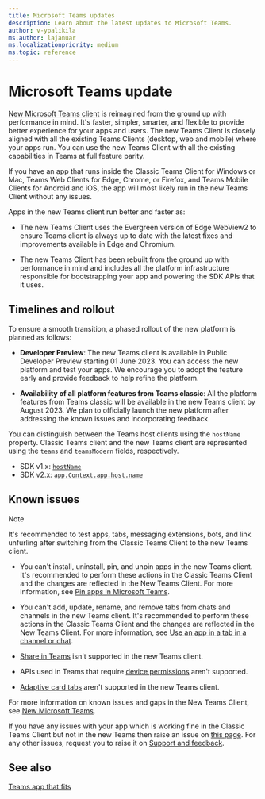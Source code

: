 ```yaml
---
title: Microsoft Teams updates
description: Learn about the latest updates to Microsoft Teams.
author: v-ypalikila
ms.author: lajanuar
ms.localizationpriority: medium
ms.topic: reference
---
```

# Microsoft Teams update

[New Microsoft Teams client](https://www.microsoft.com/microsoft-365/blog/2023/03/27/welcome-to-the-new-era-of-microsoft-teams/) is reimagined from the ground up with performance in mind. It's faster, simpler, smarter, and flexible to provide better experience for your apps and users. The new Teams Client is closely aligned with all the existing Teams Clients (desktop, web and mobile) where your apps run. You can use the new Teams Client with all the existing capabilities in Teams at full feature parity.

If you have an app that runs inside the Classic Teams Client for Windows or Mac, Teams Web Clients for Edge, Chrome, or Firefox, and Teams Mobile Clients for Android and iOS, the app will most likely run in the new Teams Client without any issues.

Apps in the new Teams client run better and faster as:  

* The new Teams Client uses the Evergreen version of Edge WebView2 to ensure Teams client is always up to date with the latest fixes and improvements available in Edge and Chromium.

* The new Teams Client has been rebuilt from the ground up with performance in mind and includes all the platform infrastructure responsible for bootstrapping your app and powering the SDK APIs that it uses.  

## Timelines and rollout

To ensure a smooth transition, a phased rollout of the new platform is planned as follows:

* **Developer Preview**: The new Teams client is available in Public Developer Preview starting 01 June 2023. You can access the new platform and test your apps. We encourage you to adopt the feature early and provide feedback to help refine the platform.

* **Availability of all platform features from Teams classic**: All the platform features from Teams classic will be available in the new Teams client by August 2023. We plan to officially launch the new platform after addressing the known issues and incorporating feedback.

You can distinguish between the Teams host clients using the `hostName` property. Classic Teams client and the new Teams client are represented using the `teams` and `teamsModern` fields, respectively.

* SDK v1.x: [`hostName`](/javascript/api/@microsoft/teams-js/hostname?view=msteams-client-js-latest&preserve-view=true)
* SDK v2.x: [`app.Context.app.host.name`](/javascript/api/@microsoft/teams-js/app.appinfo?view=msteams-client-js-latest&preserve-view=true)

## Known issues

> [!NOTE]
> It's recommended to test apps, tabs, messaging extensions, bots, and link unfurling after switching from the Classic Teams Client to the new Teams client.

* You can't install, uninstall, pin, and unpin apps in the new Teams client. It's recommended to perform these actions in the Classic Teams Client and the changes are reflected in the New Teams Client. For more information, see [Pin apps in Microsoft Teams](https://support.microsoft.com/office/pin-an-app-for-easy-access-3045fd44-6604-4ba7-8ecc-1c0d525e89ec).

* You can't add, update, rename, and remove tabs from chats and channels in the new Teams client. It's recommended to perform these actions in the Classic Teams Client and the changes are reflected in the New Teams Client. For more information, see [Use an app in a tab in a channel or chat](https://support.microsoft.com/office/use-an-app-in-a-tab-in-a-channel-or-chat-83d0514f-2134-4db5-80f2-e9b43e111d57).

* [Share in Teams](../concepts/build-and-test/share-to-teams-from-personal-app-or-tab.md) isn't supported in the new Teams client.

* APIs used in Teams that require [device permissions](../concepts/device-capabilities/native-device-permissions.md) aren't supported.

* [Adaptive card tabs](../tabs/how-to/build-adaptive-card-tabs.md) aren't supported in the new Teams client.

For more information on known issues and gaps in the New Teams Client, see [New Microsoft Teams](/microsoftteams/new-teams-desktop-admin?tabs=teams-admin-center#known-issues).

If you have any issues with your app which is working fine in the Classic Teams Client but not in the new Teams then raise an issue on [this page](https://github.com/MicrosoftDocs/msteams-docs/issues/new?title=&body=%F0%9F%9A%A8%20Looks%20like%20you%20arrived%20from%20the%20internal%20review%20site%20%0A%F0%9F%9A%A8%20Do%20not%20enter%20Microsoft%20confidential%20information%20here%0A%0A%5BEnter%20feedback%20here%5D%0A%0A%0A---%0A%23%23%23%23%20Document%20Details%0A%0A%E2%9A%A0%20*Do%20not%20edit%20this%20section.%20It%20is%20required%20for%20learn.microsoft.com%20%E2%9E%9F%20GitHub%20issue%20linking.*%0A%0A*%20ID%3A%204c405ed3-f304-ff58-d32d-108fc725bb6a%0A*%20Version%20Independent%20ID%3A%204c405ed3-f304-ff58-d32d-108fc725bb6a%0A*%20Content%3A%20%5BMicrosoft%20Teams%20updates%20-%20Teams%5D(https%3A%2F%2Freview.learn.microsoft.com%2Fen-us%2Fmicrosoftteams%2Fplatform%2Fresources%2Fteams-updates%3Fbranch%3Dpr-en-us-8713)%0A*%20Content%20Source%3A%20%5Bmsteams-platform%2Fresources%2Fteams-updates.md%5D(https%3A%2F%2Fgithub.com%2FMicrosoftDocs%2Fmsteams-docs%2Fblob%2Fmain%2Fmsteams-platform%2Fresources%2Fteams-updates.md)%0A*%20Service%3A%20**msteams**%0A*%20GitHub%20Login%3A%20%40v-ypalikila%0A*%20Microsoft%20Alias%3A%20**lajanuar**). For any other issues, request you to raise it on [Support and feedback](../feedback.md#developer-community-forums).

## See also

[Teams app that fits](../overview.md)
